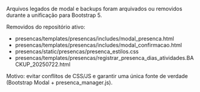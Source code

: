 Arquivos legados de modal e backups foram arquivados ou removidos durante a unificação para Bootstrap 5.

Removidos do repositório ativo:
- presencas/templates/presencas/includes/modal_presenca.html
- presencas/templates/presencas/includes/modal_confirmacao.html
- presencas/static/presencas/presenca_estilos.css
- presencas/templates/presencas/registrar_presenca_dias_atividades.BACKUP_20250722.html

Motivo: evitar conflitos de CSS/JS e garantir uma única fonte de verdade (Bootstrap Modal + presenca_manager.js).
